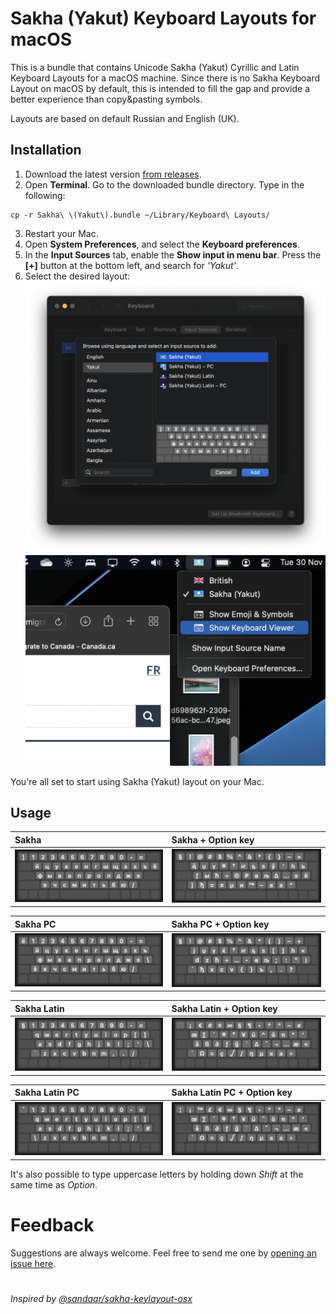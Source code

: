 # Sakha (Yakut) Keyboard Layouts for macOS
This is a bundle that contains Unicode Sakha (Yakut) Cyrillic and Latin Keyboard Layouts for a macOS machine. Since there is no Sakha Keyboard Layout on macOS by default, this is intended to fill the gap and provide a better experience than copy&pasting symbols.

Layouts are based on default Russian and English (UK).

## Installation

1. Download the latest version [from releases](https://github.com/carbongo/sakha-keyboard-macos/releases).
2. Open **Terminal**. Go to the downloaded bundle directory. Type in the following:
```
cp -r Sakha\ \(Yakut\).bundle ~/Library/Keyboard\ Layouts/
```
3. Restart your Mac.
4. Open **System Preferences**, and select the **Keyboard preferences**. 
5. In the **Input Sources** tab, enable the **Show input in menu bar**. Press the **[+]** button at the bottom left, and search for *'Yakut'*.
6. Select the desired layout:
![Keyboard layout selection screen](docs/images/keyboard_layout_select.png)
![Keyboard layout switch screenshot](docs/images/keyboard_layout_switch.png)

You're all set to start using Sakha (Yakut) layout on your Mac.

## Usage
Sakha | Sakha + Option key
:-------------------------|:-------------------------
![Sakha](docs/images/sakha.png) | ![Sakha +Opt](docs/images/sakha_opt.png)

Sakha PC | Sakha PC + Option key
:-------------------------|:-------------------------
![Sakha PC](docs/images/sakha-pc.png) | ![Sakha PC +Opt](docs/images/sakha-pc_opt.png)

Sakha Latin | Sakha Latin + Option key
:-------------------------|:-------------------------
![Sakha](docs/images/sakha-latin.png) | ![Sakha +Opt](docs/images/sakha-latin_opt.png)

Sakha Latin PC | Sakha Latin PC + Option key
:-------------------------|:-------------------------
![Sakha](docs/images/sakha-latin-pc.png) | ![Sakha +Opt](docs/images/sakha-latin-pc_opt.png)

It's also possible to type uppercase letters by holding down *Shift* at the same time as *Option*.

# Feedback
Suggestions are always welcome. Feel free to send me one by [opening an issue here](https://github.com/carbongo/sakha-keyboard-macos/issues).

#

*Inspired by [@sandaar/sakha-keylayout-osx](https://github.com/sandaar/sakha-keylayout-osx)*